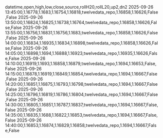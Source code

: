 datetime,open,high,low,close,source,rollH20,rollL20,up2,dn2
2025-09-26 13:45:00,1.16778,1.1683,1.16754,1.16818,twelvedata_repo,1.16858,1.16626,False,False
2025-09-26 13:50:00,1.16824,1.16825,1.16738,1.16764,twelvedata_repo,1.16858,1.16626,False,False
2025-09-26 13:55:00,1.16756,1.16831,1.16756,1.1683,twelvedata_repo,1.16858,1.16626,False,False
2025-09-26 14:00:00,1.16834,1.16935,1.16834,1.16898,twelvedata_repo,1.16858,1.16626,False,False
2025-09-26 14:05:00,1.16898,1.1694,1.16888,1.16923,twelvedata_repo,1.16935,1.16626,False,False
2025-09-26 14:10:00,1.16919,1.1693,1.16858,1.16879,twelvedata_repo,1.1694,1.16653,False,False
2025-09-26 14:15:00,1.16878,1.16919,1.16849,1.16854,twelvedata_repo,1.1694,1.16667,False,False
2025-09-26 14:20:00,1.16851,1.16875,1.16793,1.16798,twelvedata_repo,1.1694,1.16667,False,False
2025-09-26 14:25:00,1.16796,1.16819,1.16786,1.16804,twelvedata_repo,1.1694,1.16667,False,False
2025-09-26 14:30:00,1.16805,1.16851,1.16787,1.16837,twelvedata_repo,1.1694,1.16667,False,False
2025-09-26 14:35:00,1.16835,1.1688,1.16822,1.16853,twelvedata_repo,1.1694,1.16667,False,False
2025-09-26 14:40:00,1.16853,1.16874,1.16829,1.16858,twelvedata_repo,1.1694,1.16667,False,False
